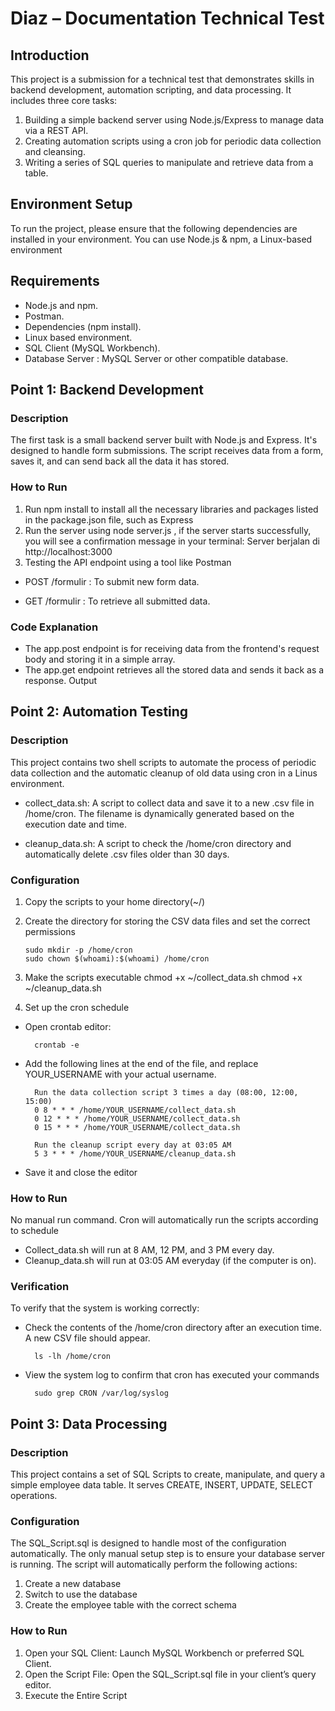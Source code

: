 # Diaz – Documentation Technical Test

## Introduction
This project is a submission for a technical test that demonstrates skills in backend development, automation scripting, and data processing. It includes three core tasks:
1.	Building a simple backend server using Node.js/Express to manage data via a REST API.
2.	Creating automation scripts using a cron job for periodic data collection and cleansing.
3.	Writing a series of SQL queries to manipulate and retrieve data from a table.
## Environment Setup
To run the project, please ensure that the following dependencies are installed in your environment. You can use Node.js & npm, a Linux-based environment
## Requirements
- Node.js and npm.
- Postman.
- Dependencies (npm install).
- Linux based environment.
- SQL Client (MySQL Workbench).
- Database Server : MySQL Server or other compatible database.
## Point 1: Backend Development
### Description
The first task is a small backend server built with Node.js and Express. It's designed to handle form submissions. The script receives data from a form, saves it, and can send back all the data it has stored.
### How to Run
1.	Run npm install to install all the necessary libraries and packages listed in the package.json file, such as Express
2.	Run the server using node server.js , if the server starts successfully, you will see a confirmation message in your terminal: Server berjalan di http://localhost:3000
3.	Testing the API endpoint using a tool like Postman
- POST /formulir : To submit new form data.
 
- GET /formulir : To retrieve all submitted data.
 

### Code Explanation
- The app.post endpoint is for receiving data from the frontend's request body and storing it in a simple array.
- The app.get endpoint retrieves all the stored data and sends it back as a response.
Output
 


## Point 2: Automation Testing
### Description
This project contains two shell scripts to automate the process of periodic data collection and the automatic cleanup of old data using cron in a Linus environment.
- collect_data.sh: A script to collect data and save it to a new .csv file in /home/cron. The filename is dynamically generated based on the execution date and time.
 
- cleanup_data.sh: A script to check the /home/cron directory and automatically delete .csv files older than 30 days.
 
### Configuration
1.	Copy the scripts to your home directory(~/)
2.	Create the directory for storing the CSV data files and set the correct permissions

        sudo mkdir -p /home/cron
        sudo chown $(whoami):$(whoami) /home/cron
3.	Make the scripts executable
    chmod +x ~/collect_data.sh
    chmod +x ~/cleanup_data.sh
4.	Set up the cron schedule
- Open crontab editor: 

        crontab -e

- Add the following lines at the end of the file, and replace YOUR_USERNAME with your actual username.

        Run the data collection script 3 times a day (08:00, 12:00, 15:00)
        0 8 * * * /home/YOUR_USERNAME/collect_data.sh
        0 12 * * * /home/YOUR_USERNAME/collect_data.sh
        0 15 * * * /home/YOUR_USERNAME/collect_data.sh

        Run the cleanup script every day at 03:05 AM
        5 3 * * * /home/YOUR_USERNAME/cleanup_data.sh

- Save it and close the editor
### How to Run
No manual run command. Cron will automatically run the scripts according to schedule
- Collect_data.sh will run at 8 AM, 12 PM, and 3 PM every day.
- Cleanup_data.sh will run at 03:05 AM everyday (if the computer is on).
### Verification
To verify that the system is working correctly:
- Check the contents of the /home/cron directory after an execution time. A new CSV file should appear.


        ls -lh /home/cron


- View the system log to confirm that cron has executed your commands


        sudo grep CRON /var/log/syslog


 
 
## Point 3: Data Processing
### Description
This project contains a set of SQL Scripts to create, manipulate, and query a simple employee data table. It serves CREATE, INSERT, UPDATE, SELECT operations.
### Configuration
The SQL_Script.sql is designed to handle most of the configuration automatically. The only manual setup step is to ensure your database server is running.
The script will automatically perform the following actions:
1.	Create a new database
2.	Switch to use the database
3.	Create the employee table with the correct schema
### How to Run
1.	Open your SQL Client: Launch MySQL Workbench or preferred SQL Client.
2.	Open the Script File: Open the SQL_Script.sql file in your client’s query editor.
3.	Execute the Entire Script
